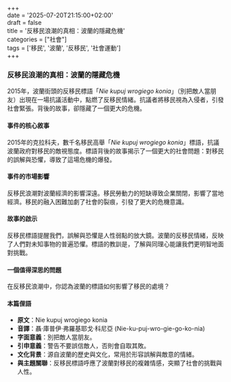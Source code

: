 +++  
date = '2025-07-20T21:15:00+02:00'  
draft = false  
title = '反移民浪潮的真相：波蘭的隱藏危機'  
categories = ["社會"]  
tags = ['移民', '波蘭', '反移民', '社會運動']  
+++

### 反移民浪潮的真相：波蘭的隱藏危機

2015年，波蘭街頭的反移民標語「*Nie kupuj wrogiego konia*」（別把敵人當朋友）出現在一場抗議活動中，點燃了反移民情緒。抗議者將移民視為入侵者，引發社會緊張。背後的故事，卻隱藏了一個更大的危機。

#### 事件的核心敘事
2015年的克拉科夫，數千名移民高舉「*Nie kupuj wrogiego konia*」標語，抗議波蘭政府對移民的敵視態度。標語背後的故事揭示了一個更大的社會問題：對移民的誤解與恐懼，導致了這場危機的爆發。

#### 事件的市場影響
反移民浪潮對波蘭經濟的影響深遠。移民勞動力的短缺導致企業關閉，影響了當地經濟。移民的融入困難加劇了社會的裂痕，引發了更大的危機意識。

#### 故事的啟示
反移民標語提醒我們，誤解與恐懼是人性弱點的放大鏡。波蘭的反移民情緒，反映了人們對未知事物的普遍恐懼。標語的教訓是，了解與同理心能讓我們更明智地面對挑戰。

#### 一個值得深思的問題
在反移民浪潮中，你認為波蘭的標語如何影響了移民的處境？

#### 本篇俚語
- **原文**：Nie kupuj wrogiego konia  
- **音譯**：聶·庫普伊·弗羅基耶戈·科尼亞 (Nie-ku-puj-wro-gie-go-ko-nia)  
- **字面意義**：別把敵人當朋友。  
- **引申意義**：警告不要誤信敵人，否則會自取其敗。  
- **文化背景**：源自波蘭的歷史與文化，常用於形容誤解與敵意的情緒。  
- **與主題關聯**：反移民標語呼應了波蘭對移民的複雜情感，突顯了社會的挑戰與人性。